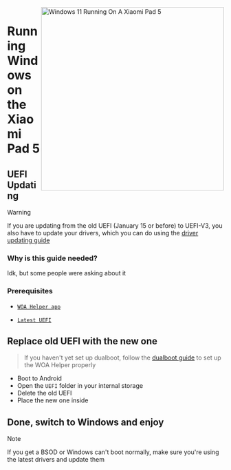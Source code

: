 <img align="right" src="https://raw.githubusercontent.com/erdilS/Port-Windows-11-Xiaomi-Pad-5/main/nabu.png" width="425" alt="Windows 11 Running On A Xiaomi Pad 5">

# Running Windows on the Xiaomi Pad 5

## UEFI Updating
> [!Warning]
> If you are updating from the old UEFI (January 15 or before) to UEFI-V3, you also have to update your drivers, which you can do using the [driver updating guide](update-vi.md)

### Why is this guide needed?

Idk, but some people were asking about it 

### Prerequisites
- [```WOA Helper app```](https://github.com/erdilS/Port-Windows-11-Xiaomi-Pad-5/releases/download/dualboot/woahelper.apk)
  
- [```Latest UEFI```](https://github.com/erdilS/Port-Windows-11-Xiaomi-Pad-5/releases/download/UEFI/uefi-v3.img)

## Replace old UEFI with the new one
> If you haven't yet set up dualboot, follow the [dualboot guide](/guide/Vietnamese/dualboot-vi.md) to set up the WOA Helper properly
- Boot to Android
- Open the `UEFI` folder in your internal storage
- Delete the old UEFI
- Place the new one inside

## Done, switch to Windows and enjoy 

> [!NOTE]
>  If you get a BSOD or Windows can't boot normally, make sure you're using the latest drivers and update them 









